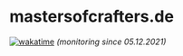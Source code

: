 # mastersofcrafters.de
[![wakatime](https://wakatime.com/badge/user/6dcad35f-5e14-44f1-8e50-62062cfd7011/project/1a8043cf-fb33-4f40-8faa-5a71a5efae06.svg)](https://wakatime.com/badge/user/6dcad35f-5e14-44f1-8e50-62062cfd7011/project/1a8043cf-fb33-4f40-8faa-5a71a5efae06) *(monitoring since 05.12.2021)*
